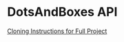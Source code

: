 # DotsAndBoxes API
[Cloning Instructions for Full Project](https://github.com/TheSwerik/DotsAndBoxes/blob/master/README.md)
